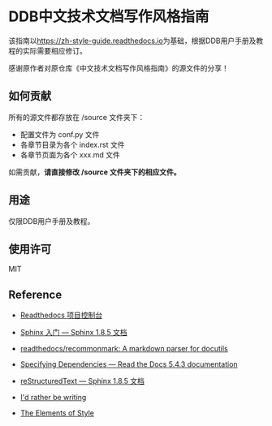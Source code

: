 # DDB中文技术文档写作风格指南

该指南以<https://zh-style-guide.readthedocs.io>为基础，根据DDB用户手册及教程的实际需要相应修订。

感谢原作者对原仓库《中文技术文档写作风格指南》的源文件的分享！

## 如何贡献

所有的源文件都存放在 /source 文件夹下：

- 配置文件为 conf.py 文件
- 各章节目录为各个 index.rst 文件
- 各章节页面为各个 xxx.md 文件

如需贡献，**请直接修改 /source 文件夹下的相应文件。**

## 用途

仅限DDB用户手册及教程。

## 使用许可

MIT

## Reference

- [Readthedocs 项目控制台](https://readthedocs.org/projects/zh-style-guide/builds)

- [Sphinx 入门 — Sphinx 1.8.5 文档](https://sphinx-doc.readthedocs.io/zh_CN/master/usage/quickstart.html#adding-content)

- [readthedocs/recommonmark: A markdown parser for docutils](https://github.com/readthedocs/recommonmark#linking-to-headings-in-other-files)

- [Specifying Dependencies — Read the Docs 5.4.3 documentation](https://docs.readthedocs.io/en/latest/guides/specifying-dependencies.html)

- [reStructuredText — Sphinx 1.8.5 文档](https://sphinx-doc.readthedocs.io/zh_CN/master/usage/restructuredtext/index.html)

- [I'd rather be writing](https://idratherbewriting.com)

- [The Elements of Style](https://faculty.washington.edu/heagerty/Courses/b572/public/StrunkWhite.pdf)

